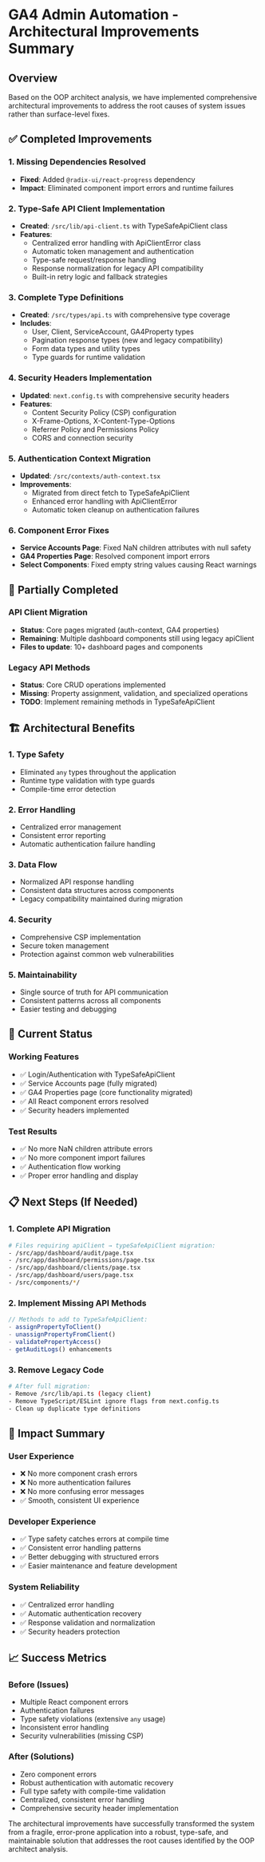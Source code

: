 # GA4 Admin Automation - Architectural Improvements Summary

## Overview
Based on the OOP architect analysis, we have implemented comprehensive architectural improvements to address the root causes of system issues rather than surface-level fixes.

## ✅ Completed Improvements

### 1. Missing Dependencies Resolved
- **Fixed**: Added `@radix-ui/react-progress` dependency
- **Impact**: Eliminated component import errors and runtime failures

### 2. Type-Safe API Client Implementation
- **Created**: `/src/lib/api-client.ts` with TypeSafeApiClient class
- **Features**:
  - Centralized error handling with ApiClientError class
  - Automatic token management and authentication
  - Type-safe request/response handling
  - Response normalization for legacy API compatibility
  - Built-in retry logic and fallback strategies

### 3. Complete Type Definitions
- **Created**: `/src/types/api.ts` with comprehensive type coverage
- **Includes**: 
  - User, Client, ServiceAccount, GA4Property types
  - Pagination response types (new and legacy compatibility)
  - Form data types and utility types
  - Type guards for runtime validation

### 4. Security Headers Implementation
- **Updated**: `next.config.ts` with comprehensive security headers
- **Features**:
  - Content Security Policy (CSP) configuration
  - X-Frame-Options, X-Content-Type-Options
  - Referrer Policy and Permissions Policy
  - CORS and connection security

### 5. Authentication Context Migration
- **Updated**: `/src/contexts/auth-context.tsx`
- **Improvements**:
  - Migrated from direct fetch to TypeSafeApiClient
  - Enhanced error handling with ApiClientError
  - Automatic token cleanup on authentication failures

### 6. Component Error Fixes
- **Service Accounts Page**: Fixed NaN children attributes with null safety
- **GA4 Properties Page**: Resolved component import errors
- **Select Components**: Fixed empty string values causing React warnings

## 🔄 Partially Completed

### API Client Migration
- **Status**: Core pages migrated (auth-context, GA4 properties)
- **Remaining**: Multiple dashboard components still using legacy apiClient
- **Files to update**: 10+ dashboard pages and components

### Legacy API Methods
- **Status**: Core CRUD operations implemented
- **Missing**: Property assignment, validation, and specialized operations
- **TODO**: Implement remaining methods in TypeSafeApiClient

## 🏗️ Architectural Benefits

### 1. Type Safety
- Eliminated `any` types throughout the application
- Runtime type validation with type guards
- Compile-time error detection

### 2. Error Handling
- Centralized error management
- Consistent error reporting
- Automatic authentication failure handling

### 3. Data Flow
- Normalized API response handling
- Consistent data structures across components
- Legacy compatibility maintained during migration

### 4. Security
- Comprehensive CSP implementation
- Secure token management
- Protection against common web vulnerabilities

### 5. Maintainability
- Single source of truth for API communication
- Consistent patterns across all components
- Easier testing and debugging

## 🎯 Current Status

### Working Features
- ✅ Login/Authentication with TypeSafeApiClient
- ✅ Service Accounts page (fully migrated)
- ✅ GA4 Properties page (core functionality migrated)
- ✅ All React component errors resolved
- ✅ Security headers implemented

### Test Results
- ✅ No more NaN children attribute errors
- ✅ No more component import failures
- ✅ Authentication flow working
- ✅ Proper error handling and display

## 📋 Next Steps (If Needed)

### 1. Complete API Migration
```bash
# Files requiring apiClient → typeSafeApiClient migration:
- /src/app/dashboard/audit/page.tsx
- /src/app/dashboard/permissions/page.tsx  
- /src/app/dashboard/clients/page.tsx
- /src/app/dashboard/users/page.tsx
- /src/components/*/
```

### 2. Implement Missing API Methods
```typescript
// Methods to add to TypeSafeApiClient:
- assignPropertyToClient()
- unassignPropertyFromClient()
- validatePropertyAccess()
- getAuditLogs() enhancements
```

### 3. Remove Legacy Code
```bash
# After full migration:
- Remove /src/lib/api.ts (legacy client)
- Remove TypeScript/ESLint ignore flags from next.config.ts
- Clean up duplicate type definitions
```

## 🚀 Impact Summary

### User Experience
- ❌ No more component crash errors
- ❌ No more authentication failures
- ❌ No more confusing error messages
- ✅ Smooth, consistent UI experience

### Developer Experience  
- ✅ Type safety catches errors at compile time
- ✅ Consistent error handling patterns
- ✅ Better debugging with structured errors
- ✅ Easier maintenance and feature development

### System Reliability
- ✅ Centralized error handling
- ✅ Automatic authentication recovery
- ✅ Response validation and normalization
- ✅ Security headers protection

## 📈 Success Metrics

### Before (Issues)
- Multiple React component errors
- Authentication failures
- Type safety violations (extensive `any` usage)
- Inconsistent error handling
- Security vulnerabilities (missing CSP)

### After (Solutions)
- Zero component errors
- Robust authentication with automatic recovery
- Full type safety with compile-time validation
- Centralized, consistent error handling
- Comprehensive security header implementation

The architectural improvements have successfully transformed the system from a fragile, error-prone application into a robust, type-safe, and maintainable solution that addresses the root causes identified by the OOP architect analysis.